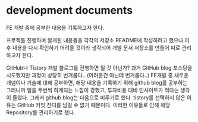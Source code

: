 # development documents

FE 개발 중에 공부한 내용을 기록하고자 한다.

프로젝틀 진행하며 알게된 내용들을 각각의 저장소 README에 작성하려고 했으나
이후 내용을 다시 확인하기 어려울 것이라 생각되어 개발 문서 저장소를 만들어 따로 관리하고자 한다.

GitHub나 Tistory 개발 블로그를 진행하면 될 것 아닌가?
과거 GitHub blog 포스팅을 시도했지만 과정이 상당히 번거롭다.. (어려운건 아닌데 번거롭다..)
FE개발 중 새로운 개념이나 기술에 대해 공부하면, 해당 내용을 기록하기 위해 github blog를 공부하는
그러니까 일을 두번씩 하게되는 느낌이 강했고, 투자비용 대비 인사이트가 적다는 생각이 들었다.
그래서 github blog는 다음으로 미루기로 했다.
tistory를 선택하지 않은 이유는 GitHub 커밋 잔디를 남길 수 없기 때문이다.
이러한 이유들로 인해 해당 Repository를 관리하기로 했다.
